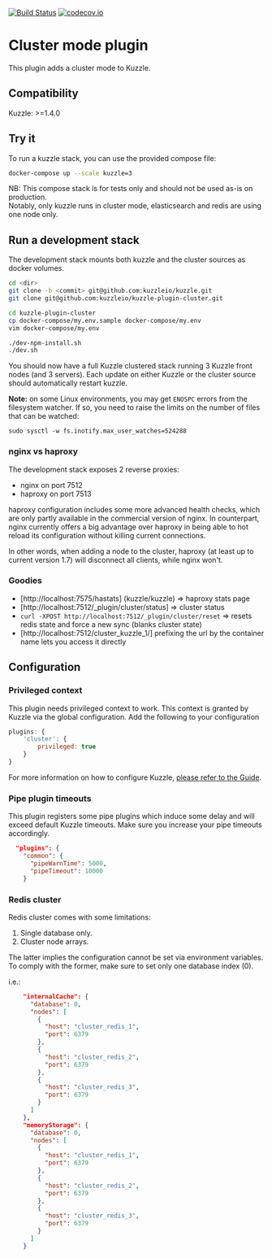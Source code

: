 [![Build Status](https://travis-ci.org/kuzzleio/kuzzle-plugin-cluster.svg?branch=master)](https://travis-ci.org/kuzzleio/kuzzle-plugin-cluster) [![codecov.io](http://codecov.io/github/kuzzleio/kuzzle-plugin-cluster/coverage.svg?branch=master)](http://codecov.io/github/kuzzleio/kuzzle-plugin-cluster?branch=master)

# Cluster mode plugin

This plugin adds a cluster mode to Kuzzle.

## Compatibility

Kuzzle: >=1.4.0

## Try it

To run a kuzzle stack, you can use the provided compose file:

```bash
docker-compose up --scale kuzzle=3
```

NB: This compose stack is for tests only and should not be used as-is on production.  
Notably, only kuzzle runs in cluster mode, elasticsearch and redis are using one node only.

## Run a development stack

The development stack mounts both kuzzle and the cluster sources as docker volumes.

```bash
cd <dir>
git clone -b <commit> git@github.com:kuzzleio/kuzzle.git
git clone git@github.com:kuzzleio/kuzzle-plugin-cluster.git

cd kuzzle-plugin-cluster
cp docker-compose/my.env.sample docker-compose/my.env
vim docker-compose/my.env

./dev-npm-install.sh
./dev.sh
```

You should now have a full Kuzzle clustered stack running 3 Kuzzle front nodes (and 3 servers).
Each update on either Kuzzle or the cluster source should automatically restart kuzzle.

**Note:** on some Linux environments, you may get `ENOSPC` errors from the filesystem watcher. If so, you need to raise the limits on the number of files that can be watched:

`sudo sysctl -w fs.inotify.max_user_watches=524288`

### nginx vs haproxy

The development stack exposes 2 reverse proxies:

* nginx on port 7512
* haproxy on port 7513

haproxy configuration includes some more advanced health checks, which are only partly available in the commercial version of nginx.
In counterpart, nginx currently offers a big advantage over haproxy in being able to hot reload its configuration without killing current connections.

In other words, when adding a node to the cluster, haproxy (at least up to current version 1.7) will disconnect all clients, while nginx won't.

### Goodies

* [http://localhost:7575/hastats] (kuzzle/kuzzle) => haproxy stats page
* [http://localhost:7512/_plugin/cluster/status] => cluster status
* `curl -XPOST http://localhost:7512/_plugin/cluster/reset` => resets redis state and force a new sync (blanks cluster state)
* [http://localhost:7512/cluster_kuzzle_1/] prefixing the url by the container name lets you access it directly

## Configuration

### Privileged context

This plugin needs privileged context to work. This context is granted by Kuzzle via the global configuration. Add the following to your configuration

```javascript
plugins: {
    'cluster': {
        privileged: true
    }
}
```

For more information on how to configure Kuzzle, [please refer to the Guide](http://docs.kuzzle.io/guide/#configuring-kuzzle).

### Pipe plugin timeouts

This plugin registers some pipe plugins which induce some delay and will exceed default Kuzzle timeouts. 
Make sure you increase your pipe timeouts accordingly.

```json
  "plugins": {
    "common": {
      "pipeWarnTime": 5000,
      "pipeTimeout": 10000
    }
```

### Redis cluster

Redis cluster comes with some limitations:

1. Single database only.
2. Cluster node arrays.

The latter implies the configuration cannot be set via environment variables.
To comply with the former, make sure to set only one database index (0).

i.e.:
```json
    "internalCache": {
      "database": 0,
      "nodes": [
        {
          "host": "cluster_redis_1",
          "port": 6379
        },
        {
          "host": "cluster_redis_2",
          "port": 6379
        },
        {
          "host": "cluster_redis_3",
          "port": 6379
        }
      ]
    },
    "memoryStorage": {
      "database": 0,
      "nodes": [
        {
          "host": "cluster_redis_1",
          "port": 6379
        },
        {
          "host": "cluster_redis_2",
          "port": 6379
        },
        {
          "host": "cluster_redis_3",
          "port": 6379
        }
      ]
    }
```


